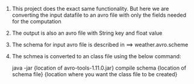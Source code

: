 1) This project does the exact same functionality. But here we are converting the input datafile to an avro file with only the fields needed for the computation

2) The output is also an avro file with String key and float value

3) The schema for input avro file is described in ==> weather.avro.scheme

4) The schmea is converted to an class file using the below command:

   java -jar {location of avro-tools-1.11.0.jar} compile schema {location of schema file} {location where you want the class file to be created}
  
